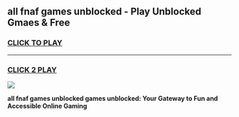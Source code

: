 
## all fnaf games unblocked - Play Unblocked Gmaes & Free
<h3>
<a href="https://premium.freeplayer.one?title=all_fnaf_games_unblocked&ref=19F">CLICK TO PLAY</a></h3>
<hr>

<h3>
<a href="https://premium.freeplayer.one?title=all_fnaf_games_unblocked&ref=19F">CLICK 2 PLAY</a>
  
</h3>

<a href="https://premium.freeplayer.one?title=all_fnaf_games_unblocked&ref=19F/"><img src="https://clearcache.store/games.png"></a>


**all fnaf games unblocked games unblocked: Your Gateway to Fun and Accessible Online Gaming**
